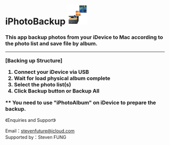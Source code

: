 # iPhotoBackup <img src="64.png">
<h3>
  This app backup photos from your iDevice to Mac according to the photo list and save file by album.
  <hr>
  <p>[Backing up Structure]</p>
  <ol>
  <li>Connect your iDevice via USB</li>
  <li>Wait for load physical album complete</li>
  <li>Select the photo list(s)</li>
  <li>Click Backup button or Backup All</li>
  </ol>
  ** You need to use "iPhotoAlbum" on iDevice to prepare the backup.
</h3>
<p>《Enquiries and Support》</p>
Email：<a href="mailto:stevenfuture@icloud.com">stevenfuture@icloud.com</a>
<br>
Supported by：Steven FUNG

